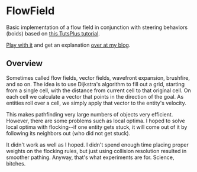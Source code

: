 # FlowField

Basic implementation of a flow field in conjunction with steering behaviors (boids) based on [this TutsPlus tutorial](http://gamedev.tutsplus.com/tutorials/implementation/goal-based-vector-field-pathfinding/).

[Play with it](http://vonwolfehaus.github.io/flow-field/) and get an explanation [over at my blog](http://coldconstructs.com/2013/10/flow-field-pathfinding-with-flocking/).

## Overview

Sometimes called flow fields, vector fields, wavefront expansion, brushfire, and so on. The idea is to use Dijkstra's algorithm to fill out a grid, starting from a single cell, with the distance from current cell to that original cell. On each cell we calculate a vector that points in the direction of the goal. As entities roll over a cell, we simply apply that vector to the entity's velocity.

This makes pathfinding very large numbers of objects very efficient. However, there are some problems such as local optima. I hoped to solve local optima with flocking--if one entity gets stuck, it will come out of it by following its neighbors out (who did not get stuck).

It didn't work as well as I hoped. I didn't spend enough time placing proper weights on the flocking rules, but just using collision resolution resulted in smoother pathing. Anyway, that's what experiments are for. Science, bitches.

